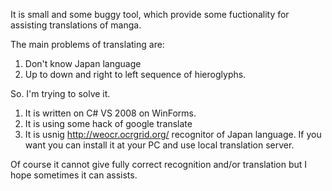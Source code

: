 It is small and some buggy tool, which provide some fuctionality for assisting translations of manga.

The main problems of translating are:
1) Don't know Japan language
2) Up to down and right to left sequence of hieroglyphs.

So. I'm trying to solve it.

1) It is written on C# VS 2008 on WinForms.
2) It is using some hack of google translate
3) It is usnig http://weocr.ocrgrid.org/ recognitor of Japan language. If you want you can install it at your PC and use local translation server.

Of course it cannot give fully correct recognition and/or translation but I hope sometimes it can assists.